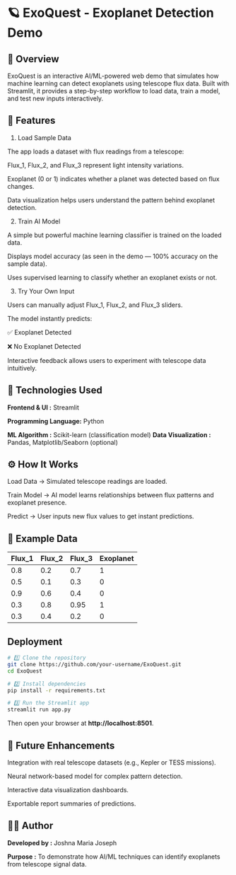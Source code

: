 
# 🪐 ExoQuest - Exoplanet Detection Demo



## 🌌 Overview
ExoQuest is an interactive AI/ML-powered web demo that simulates how machine learning can detect exoplanets using telescope flux data.
Built with Streamlit, it provides a step-by-step workflow to load data, train a model, and test new inputs interactively.
## 🚀 Features
1. Load Sample Data

The app loads a dataset with flux readings from a telescope:

Flux_1, Flux_2, and Flux_3 represent light intensity variations.

Exoplanet (0 or 1) indicates whether a planet was detected based on flux changes.

Data visualization helps users understand the pattern behind exoplanet detection.

2. Train AI Model

A simple but powerful machine learning classifier is trained on the loaded data.

Displays model accuracy (as seen in the demo — 100% accuracy on the sample data).

Uses supervised learning to classify whether an exoplanet exists or not.

3. Try Your Own Input

Users can manually adjust Flux_1, Flux_2, and Flux_3 sliders.

The model instantly predicts:

✅ Exoplanet Detected

❌ No Exoplanet Detected

Interactive feedback allows users to experiment with telescope data intuitively.
## 🧠 Technologies Used

**Frontend & UI :**	 Streamlit

**Programming Language:**	Python

**ML Algorithm :**	Scikit-learn (classification model)
**Data Visualization :**	Pandas, Matplotlib/Seaborn (optional)
## ⚙️ How It Works
Load Data → Simulated telescope readings are loaded.

Train Model → AI model learns relationships between flux patterns and exoplanet presence.

Predict → User inputs new flux values to get instant predictions.
## 🧩 Example Data

| Flux_1 | Flux_2 | Flux_3 | Exoplanet |
|--------|--------|--------|------------|
| 0.8 | 0.2 | 0.7 | 1 |
| 0.5 | 0.1 | 0.3 | 0 |
| 0.9 | 0.6 | 0.4 | 0 |
| 0.3 | 0.8 | 0.95 | 1 |
| 0.3 | 0.4 | 0.2 | 0 |
## Deployment


```bash
# 1️⃣ Clone the repository
git clone https://github.com/your-username/ExoQuest.git
cd ExoQuest

# 2️⃣ Install dependencies
pip install -r requirements.txt

# 3️⃣ Run the Streamlit app
streamlit run app.py
```

Then open your browser at **http://localhost:8501**.


## 🌠 Future Enhancements
Integration with real telescope datasets (e.g., Kepler or TESS missions).

Neural network-based model for complex pattern detection.

Interactive data visualization dashboards.

Exportable report summaries of predictions.
## 🧑‍💻 Author
**Developed by :** Joshna Maria Joseph

**Purpose :** To demonstrate how AI/ML techniques can identify exoplanets from telescope signal data.
